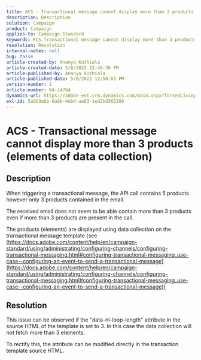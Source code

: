 ```yaml
---
title: ACS - Transactional message cannot display more than 3 products (elements of data collection)
description: Description
solution: Campaign
product: Campaign
applies-to: Campaign Standard
keywords: KCS,Transactional message cannot display more than 3 products (elements of data collection)
resolution: Resolution
internal-notes: null
bug: false
article-created-by: Ananya Kuthiala
article-created-date: 5/8/2022 12:49:36 PM
article-published-by: Ananya Kuthiala
article-published-date: 5/8/2022 12:50:03 PM
version-number: 2
article-number: KA-14764
dynamics-url: https://adobe-ent.crm.dynamics.com/main.aspx?forceUCI=1&pagetype=entityrecord&etn=knowledgearticle&id=99e0d54e-cdce-ec11-a7b5-0022480a8e40
exl-id: 5a9b9abb-6a0b-4ebd-aa63-1ed2bd365200
---
```

# ACS - Transactional message cannot display more than 3 products (elements of data collection)

## Description


When triggering a transactional message, the API call contains 5 products however only 3 products contained in the email.

The received email does not seem to be able contain more than 3 products even if more than 3 products are present in the call.

The products (elements) are displayed using data collection on the transactional message template (see [https://docs.adobe.com/content/help/en/campaign-standard/using/administrating/configuring-channels/configuring-transactional-messaging.html#configuring-transactional-messaging_use-case--configuring-an-event-to-send-a-transactional-message](https://docs.adobe.com/content/help/en/campaign-standard/using/administrating/configuring-channels/configuring-transactional-messaging.html#configuring-transactional-messaging_use-case--configuring-an-event-to-send-a-transactional-message))


## Resolution


This issue can be observed if the "data-nl-loop-length" attribute in the source HTML of the template is set to 3. In this case the data collection will not fetch more than 3 elements.

To rectify this, the attribute can be modified directly in the transaction template source HTML.
